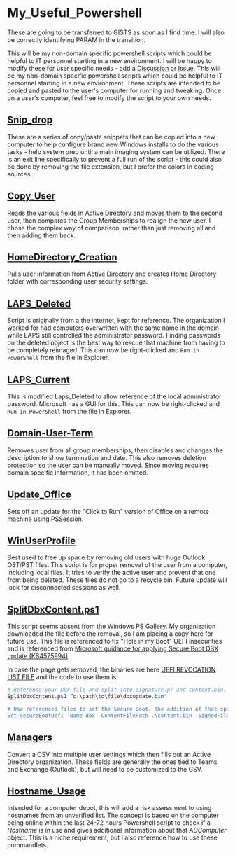 # My_Useful_Powershell

These are going to be transferred to GISTS as soon as I find time. I will also be correctly identifying PARAM in the transition.

This will be my non-domain specific powershell scripts which could be helpful to IT personnel starting in a new environment. I will be happy to modify these for user specific needs - add a [Discussion](https://github.com/Rvolvr/Powershell_AD_Scripts/discussions "Powershell Discussion") or [Issue](https://github.com/Rvolvr/Powershell_AD_Scripts/issues "PowerShell Issue"). This will be my non-domain specific powershell scripts which could be helpful to IT personnel starting in a new environment. These scripts are intended to be copied and pasted to the user's computer for running and tweaking. Once on a user's computer, feel free to modify the script to your own needs.

## [Snip_drop](https://github.com/Rvolvr/Powershell_AD_Scripts/blob/main/snip_drop.ps1)

These are a series of copy/paste snippets that can be copied into a new computer to help configure brand new Windows installs to do the various tasks - help system prep until a main imaging system can be utilized. There is an exit line specifically to prevent a full run of the script - this could also be done by removing the file extension, but I prefer the colors in coding sources.

## [Copy_User](https://github.com/Rvolvr/Powershell_AD_Scripts/blob/main/Copy_user.ps1)

Reads the various fields in Active Directory and moves them to the second user, then compares the Group Memberships to realign the new user. I chose the complex way of comparison, rather than just removing all and then adding them back.

## [HomeDirectory_Creation]("TBD")
Pulls user information from Active Directory and creates Home Directory folder with corresponding user security settings.

## [LAPS_Deleted](https://github.com/Rvolvr/Powershell_AD_Scripts/blob/main/Laps_Deleted.ps1)

Script is originally from a the internet, kept for reference. The organization I worked for had computers overwritten with the same name in the domain while LAPS still controlled the administrator password. Finding passwords on the deleted object is the best way to rescue that machine from having to be completely reimaged. This can now be right-clicked and `Run in PowerShell` from the file in Explorer.

## [LAPS_Current](https://github.com/Rvolvr/Powershell_AD_Scripts/blob/main/Laps_Current.ps1)

This is modified Laps_Deleted to allow reference of the local administrator password. Microsoft has a GUI for this. This can now be right-clicked and `Run in PowerShell` from the file in Explorer.

## [Domain-User-Term](https://github.com/Rvolvr/Powershell_AD_Scripts/blob/main/Domain-User-Term.ps1)

Removes user from all group memberships, then disables and changes the description to show termination and date. This also removes deletion protection so the user can be manually moved. Since moving requires domain specific information, it has been omitted.

## [Update_Office](https://github.com/Rvolvr/Powershell_AD_Scripts/blob/main/Update_Office.ps1)

Sets off an update for the "Click to Run" version of Office on a remote machine using PSSession.

## [WinUserProfile](https://github.com/Rvolvr/Powershell_AD_Scripts/blob/main/WinUserProfile.ps1)

Best used to free up space by removing old users with huge Outlook OST/PST files. This script is for proper removal of the user from a computer, including local files. It tries to verify the active user and prevent that one from being deleted. These files do not go to a recycle bin. Future update will look for disconnected sessions as well.

## [SplitDbxContent.ps1]("TBD")

This script seems absent from the Windows PS Gallery. My organization downloaded the file before the removal, so I am placing a copy here for future use. This file is referenced to fix "Hole in my Boot" UEFI insecurities and is referenced from [Microsoft guidance for applying Secure Boot DBX update (KB4575994)](https://support.microsoft.com/en-gb/topic/microsoft-guidance-for-applying-secure-boot-dbx-update-kb4575994-e3b9e4cb-a330-b3ba-a602-15083965d9ca). 

In case the page gets removed, the binaries are here [UEFI REVOCATION LIST FILE](https://uefi.org/revocationlistfile) and the code to use them is:

```PowerShell
# Reference your DBX file and split into signature.p7 and content.bin.
SplitDbxContent.ps1 “c:\path\to\file\dbxupdate.bin"

# Use referenced files to set the Secure Boot. The addition of that specific time information was not listed in the referece documentation.
Set-SecureBootUefi -Name dbx -ContentFilePath .\content.bin -SignedFilePath .\signature.p7 -Time 2010-03-06T19:17:21Z -AppendWrite
```

## [Managers](https://github.com/Rvolvr/Powershell_AD_Scripts/blob/main/managers.ps1)

Convert a CSV into  multiple user settings which then fills out an Active Directory organization. These fields are generally the ones tied to Teams and Exchange (Outlook), but will need to be customized to the CSV.

## [Hostname_Usage](https://github.com/Rvolvr/Powershell_AD_Scripts/blob/main/hostname_used.ps1)

Intended for a computer depot, this will add a risk assessment to using hostnames from an unverified list. The concept is based on the computer being online within the last 24-72 hours Powershell script to check if a _Hostname_ is in use and gives additional information about that _ADComputer_ object. This is a niche requirement, but I also reference how to use these commandlets.
